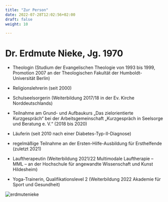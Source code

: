 ```yaml
---
title: "Zur Person"
date: 2022-07-28T12:02:56+02:00
draft: false
weight: 10

---
```






# Dr. Erdmute Nieke, Jg. 1970

* Theologin (Studium der Evangelischen Theologie von 1993 bis 1999, Promotion 2007 an der Theologischen Fakultät der Humboldt-Universität Berlin)

* Religionslehrerin (seit 2000) 

* Schulseelsorgerin (Weiterbildung 2017/18 in der Ev. Kirche Norddeutschlands)

* Teilnahme am Grund- und Aufbaukurs „Das zielorientierte Kurzgespräch“ bei der Arbeitsgemeinschaft „Kurzgespräch in Seelsorge und Beratung e. V.“ (2018 bis 2020)
      
* Läuferin (seit 2010 nach einer Diabetes-Typ-II-Diagnose)
      
* regelmäßige Teilnahme an der Ersten-Hilfe-Ausbildung für Ersthelfende (zuletzt 2021) 
      
* Lauftherapeutin (Weiterbildung 2021/22 Multimodale Lauftherapie – MML – an der Hochschule für angewandte Wissenschaft und Kunst Hildesheim)

* Yoga-Trainerin, Qualifikationslevel 2 (Weiterbildung 2022 Akademie für Sport und Gesundheit)




![erdmutenieke](/porträt.jpg)
